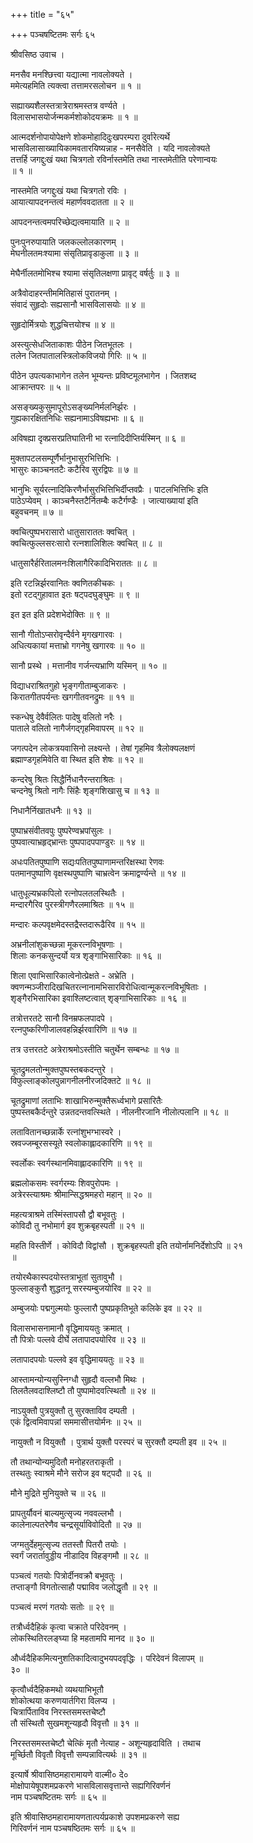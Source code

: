 +++
title = "६५"

+++
पञ्चषष्टितमः सर्गः ६५  
  
श्रीवसिष्ठ उवाच ।  
  
मनसैव मनश्छित्त्वा यद्यात्मा नावलोक्यते ।  
ममेत्यहमिति त्यक्त्वा तत्तामरसलोचन ॥ १ ॥  
  
सह्याख्यशैलस्तत्रात्रेराश्रमस्तत्र वर्ण्यते ।  
विलासभासयोर्जन्मकर्मशोकोदयक्रमः ॥ १ ॥  
  
आत्मदर्शनोपायोपेक्षणे शोकमोहादिदुःखपरम्परा दुर्वारेत्यर्थे   
भासविलासाख्यायिकामवतारयिष्यन्नाह - मनसैवेति । यदि नावलोक्यते   
तत्तर्हि जगद्दुःखं यथा चित्रगतो रविर्नास्तमेति तथा नास्तमेतीति परेणान्वयः   
॥ १ ॥  
  
नास्तमेति जगद्दुःखं यथा चित्रगतो रविः ।  
आयात्यापदनन्तत्वं महार्णववदातता ॥ २ ॥  
  
आपदनन्तत्वमपरिच्छेद्यत्वमायाति ॥ २ ॥  
  
पुनःपुनरुपायाति जलकल्लोलकारणम् ।  
मेघनीलतमःश्यामा संसृतिप्रावृडाकुला ॥ ३ ॥  
  
मेघैर्नीलतमोभिश्च श्यामा संसृतिलक्षणा प्रावृट् वर्षर्तुः ॥ ३ ॥  
  
अत्रैवोदाहरन्तीममितिहासं पुरातनम् ।  
संवादं सुहृदोः सह्यसानौ भासविलासयोः ॥ ४ ॥  
  
सुहृदोर्मित्रयोः शुद्धचित्तयोश्च ॥ ४ ॥  
  
अस्त्युत्सेधजिताकाशः पीठेन जितभूतलः ।  
तलेन जितपातालस्त्रिलोकविजयो गिरिः ॥ ५ ॥  
  
पीठेन उपत्यकाभागेन तलेन भूम्यन्तः प्रविष्टमूलभागेन । जितशब्द   
आक्रान्तपरः ॥ ५ ॥  
  
असङ्ख्यकुसुमापूरोऽसङ्ख्यनिर्मलनिर्झरः ।  
गुह्यकारक्षितनिधिः सह्यनामाऽविषह्यभाः ॥ ६ ॥  
  
अविषह्या दृक्प्रसरप्रतिघातिनी भा रत्नादिदीप्तिर्यस्मिन् ॥ ६ ॥  
  
मुक्तापटलसम्पूर्णैर्भानुभासुरभित्तिभिः ।  
भासुरः काञ्चनतटैः कटैरिव सुरद्विपः ॥ ७ ॥  
  
भानुभिः सूर्यरत्नादिकिरणैर्भासुरभित्तिभिर्दीप्तवप्रैः । पाटलभित्तिभिः इति   
पाठेऽप्येवम् । काञ्चनैस्तटैर्नितम्बैः कटैर्गण्डैः । जात्याख्यायां इति   
बहुवचनम् ॥ ७ ॥  
  
क्वचित्पुष्पभरासारो धातुसाराततः क्वचित् ।  
क्वचित्फुल्लसरःसारो रत्नशालिशिलः क्वचित् ॥ ८ ॥  
  
धातुसारैर्हरितालमनःशिलागैरिकादिभिराततः ॥ ८ ॥  
  
इति रटन्निर्झरवानितः क्वणितकीचकः ।  
इतो रटद्गुहावात इतः षट्पदघुङ्घुमः ॥ ९ ॥  
  
इत इत इति प्रदेशभेदोक्तिः ॥ ९ ॥  
  
सानौ गीतोऽप्सरोवृन्दैर्वने मृगखगारवः ।  
अधित्यकायां मत्ताभ्रो गगनेषु खगारवः ॥ १० ॥  
  
सानौ प्रस्थे । मत्तानीव गर्जन्त्यभ्राणि यस्मिन् ॥ १० ॥  
  
विद्याधराश्रितगुहो भृङ्गगीताम्बुजाकरः ।  
किरातगीतपर्यन्तः खगगीतवनद्रुमः ॥ ११ ॥  
  
स्कन्धेषु देवैर्वलितः पादेषु वलितो नरैः ।  
पाताले वलितो नागैर्जगद्गृहमिवापरम् ॥ १२ ॥  
  
जगत्पदेन लोकत्रयवासिनो लक्ष्यन्ते । तेषां गृहमिव त्रैलोक्यलक्षणं   
ब्रह्माण्डगृहमिवेति वा स्थित इति शेषः ॥ १२ ॥  
  
कन्दरेषु श्रितः सिद्धैर्निधानैरन्तराश्रितः ।  
चन्दनेषु श्रितो नागैः सिंहैः शृङ्गशिखासु च ॥ १३ ॥  
  
निधानैर्निखातधनैः ॥ १३ ॥  
  
पुष्पाभ्रसंवीतवपुः पुष्परेण्वभ्रपांसुलः ।  
पुष्पवात्याभ्रहृद्भ्रान्तः पुष्पपादपपाण्डुरः ॥ १४ ॥  
  
अधःपतितपुष्पाणि सद्यःपतितपुष्पाणामन्तरिक्षस्था रेणवः   
पतमानपुष्पाणि वृक्षस्थपुष्पाणि चाभ्रत्वेन क्रमाद्वर्ण्यन्ते ॥ १४ ॥  
  
धातुधूल्यभ्रकपिलो रत्नोपलतलस्थितैः ।  
मन्दारगैरिव पुरस्त्रीगणैरलमाश्रितः ॥ १५ ॥  
  
मन्दारः कल्पवृक्षमेदस्तद्रैस्तदारूढैरिव ॥ १५ ॥  
  
अभ्रनीलांशुकच्छन्ना मूकरत्नविभूषणाः ।  
शिलाः कनकसुन्दर्यो यत्र शृङ्गाभिसारिकाः ॥ १६ ॥  
  
शिला एवाभिसारिकात्वेनोत्प्रेक्षते - अभ्रेति ।   
क्वणन्मञ्जीरादिखचितरत्नानामभिसारविरोधित्वान्मूकरत्नविभूषिताः ।   
शृङ्गैरभिसारिका इवाश्लिष्टत्वात् शृङ्गाभिसारिकाः ॥ १६ ॥  
  
तत्रोत्तरतटे सानौ विनम्रफलपादपे ।  
रत्नपुष्करिणीजालवहन्निर्झरवारिणि ॥ १७ ॥  
  
तत्र उत्तरतटे अत्रेराश्रमोऽस्तीति चतुर्थेन सम्बन्धः ॥ १७ ॥  
  
चूतद्रुमलतोन्मुक्तपुष्पस्तबकदन्तुरे ।  
विफुल्लाङ्कोलपुन्नागनीलनीरजदिक्तटे ॥ १८ ॥  
  
चूतद्रुमाणां लताभिः शाखाभिरुन्मुक्तैरूर्ध्वभागे प्रसारितैः   
पुष्पस्तबकैर्दन्तुरे उन्नतदन्तवत्स्थिते । नीलनीरजानि नीलोत्पलानि ॥ १८ ॥  
  
लतावितानच्छन्नार्के रत्नांशुभग्भास्वरे ।  
स्रवज्जम्बूरसस्यूते स्वलोकाह्लादकारिणि ॥ १९ ॥  
  
स्वर्लोकः स्वर्गस्थानमिवाह्लादकारिणि ॥ १९ ॥  
  
ब्रह्मलोकसमः स्वर्गरम्यः शिवपुरोपमः ।  
अत्रेरस्त्याश्रमः श्रीमान्सिद्धश्रमहरो महान् ॥ २० ॥  
  
महत्यत्राश्रमे तस्मिंस्तापसौ द्वौ बभूवतुः ।  
कोविदौ तु नभोमार्ग इव शुक्रबृहस्पती ॥ २१ ॥  
  
महति विस्तीर्णे । कोविदौ विद्वांसौ । शुक्रबृहस्पती इति तयोर्नामनिर्देशोऽपि ॥ २१   
॥  
  
तयोरथैकास्पदयोस्तत्राभूतां सुतावुभौ ।  
फुल्लाङ्कुरौ शुद्धतनू सरस्यम्बुजयोरिव ॥ २२ ॥  
  
अम्बुजयोः पद्मगुल्मयोः फुल्लारौ पुष्पप्रकृतिभूते कलिके इव ॥ २२ ॥  
  
विलासभासनामानौ वृद्धिमाययतुः क्रमात् ।  
तौ पित्रोः पल्लवे दीर्घे लतापादपयोरिव ॥ २३ ॥  
  
लतापादपयोः पल्लवे इव वृद्धिमाययतुः ॥ २३ ॥  
  
आस्तामन्योन्यसुस्निग्धौ सुहृदौ वल्लभौ मिथः ।  
तिलतैलवदाश्लिष्टौ तौ पुष्पामोदवत्स्थितौ ॥ २४ ॥  
  
नाऽयुक्तौ पुत्रयुक्तौ तु सुरक्ताविव दम्पती ।  
एकं द्वित्वमिवापन्नां सममासीत्तयोर्मनः ॥ २५ ॥  
  
नायुक्तौ न वियुक्तौ । पुत्रार्थ युक्तौ परस्परं च सुरक्तौ दम्पती इव ॥ २५ ॥  
  
तौ तथान्योन्यमुदितौ मनोहरतराकृती ।  
तस्थतुः स्वाश्रमे मौने सरोज इव षट्पदौ ॥ २६ ॥  
  
मौने मुद्रिते मुनियुक्ते च ॥ २६ ॥  
  
प्रापतुर्यौवनं बाल्यमुत्सृज्य नववल्लभौ ।  
कालेनाल्पतरेणैव चन्द्रसूर्याविवोदितौ ॥ २७ ॥  
  
जग्मतुर्देहमुत्सृज्य ततस्तौ पितरौ तयोः ।  
स्वर्गं जरार्तावुड्डीय नीडादिव विहङ्गमौ ॥ २८ ॥  
  
पञ्चत्वं गतयोः पित्रोर्दीनवक्रौ बभूवतुः ।  
तप्ताङ्गौ विगतोत्साहौ पद्माविव जलोद्धृतौ ॥ २९ ॥  
  
पञ्चत्वं मरणं गतयोः सतोः ॥ २९ ॥  
  
तत्रौर्ध्वदैहिकं कृत्वा चक्राते परिदेवनम् ।  
लोकस्थितिरलङ्घ्या हि महतामपि मानद ॥ ३० ॥  
  
और्ध्वदैहिकमित्यनुशतिकादित्वादुभयपदवृद्धिः । परिदेवनं विलापम् ॥   
३० ॥  
  
कृत्वौर्ध्वदैहिकमथो व्यथयाभिभूतौ   
शोकोत्थया करुणयार्तगिरा विलप्य ।  
चित्रार्पिताविव निरस्तसमस्तचेष्टौ  
तौ संस्थितौ सुखमशून्यहृदौ विवृत्तौ ॥ ३१ ॥  
  
निरस्तसमस्तचेष्टौ चेत्किं मृतौ नेत्याह - अशून्यहृदाविति । तथाच   
मूर्च्छितौ विवृतौ विवृत्तौ सम्पन्नावित्यर्थः ॥ ३१ ॥  
  
इत्यार्षे श्रीवासिष्ठमहारामायणे वाल्मी० दे०   
मोक्षोपायेषूपशमप्रकरणे भासविलासवृत्तान्ते सह्यगिरिवर्णनं   
नाम पञ्चषष्टितमः सर्गः ॥ ६५ ॥  
  
इति श्रीवासिष्ठमहारामायणतात्पर्यप्रकाशे उपशमप्रकरणे सह्य   
गिरिवर्णनं नाम पञ्चषष्ठितमः सर्गः ॥ ६५ ॥  
  
  